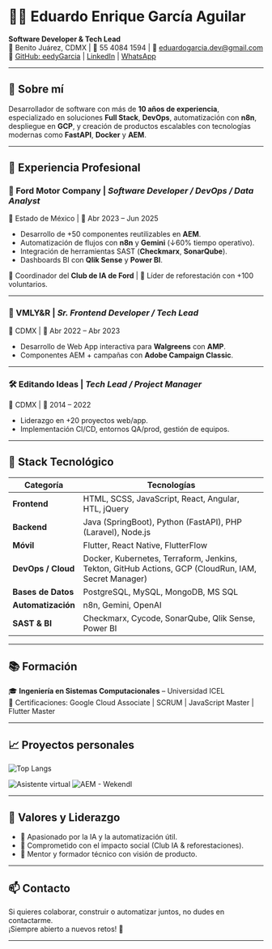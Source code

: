 
# 👨‍💻 Eduardo Enrique García Aguilar

**Software Developer & Tech Lead**  
📍 Benito Juárez, CDMX | 📱 55 4084 1594 | 📧 eduardogarcia.dev@gmail.com  
🔗 [GitHub: eedyGarcia](https://github.com/eedyGarcia) | [LinkedIn](https://www.linkedin.com/in/eduardogarcia-dev/) | [WhatsApp](https://api.whatsapp.com/send?l=es&phone=525540841594)

---

## 🧠 Sobre mí

Desarrollador de software con más de **10 años de experiencia**, especializado en soluciones **Full Stack**, **DevOps**, automatización con **n8n**, despliegue en **GCP**, y creación de productos escalables con tecnologías modernas como **FastAPI**, **Docker** y **AEM**.

---

## 🚀 Experiencia Profesional

### 🏢 Ford Motor Company | *Software Developer / DevOps / Data Analyst*  
📍 Estado de México | 📆 Abr 2023 – Jun 2025
  
- Desarrollo de +50 componentes reutilizables en **AEM**.
- Automatización de flujos con **n8n** y **Gemini** (↓60% tiempo operativo).
- Integración de herramientas SAST (**Checkmarx**, **SonarQube**).
- Dashboards BI con **Qlik Sense** y **Power BI**.

👥 Coordinador del **Club de IA de Ford** | 🌱 Líder de reforestación con +100 voluntarios.

---

### 🧩 VMLY&R | *Sr. Frontend Developer / Tech Lead*  
📍 CDMX | 📆 Abr 2022 – Abr 2023

- Desarrollo de Web App interactiva para **Walgreens** con **AMP**.
- Componentes AEM + campañas con **Adobe Campaign Classic**.

---

### 🛠️ Editando Ideas | *Tech Lead / Project Manager*  
📍 CDMX | 📆 2014 – 2022

- Liderazgo en +20 proyectos web/app.
- Implementación CI/CD, entornos QA/prod, gestión de equipos.

---

## 🧰 Stack Tecnológico

| Categoría       | Tecnologías |
|----------------|-------------|
| **Frontend**    | HTML, SCSS, JavaScript, React, Angular, HTL, jQuery |
| **Backend**     | Java (SpringBoot), Python (FastAPI), PHP (Laravel), Node.js |
| **Móvil**       | Flutter, React Native, FlutterFlow |
| **DevOps / Cloud** | Docker, Kubernetes, Terraform, Jenkins, Tekton, GitHub Actions, GCP (CloudRun, IAM, Secret Manager) |
| **Bases de Datos** | PostgreSQL, MySQL, MongoDB, MS SQL |
| **Automatización** | n8n, Gemini, OpenAI |
| **SAST & BI**   | Checkmarx, Cycode, SonarQube, Qlik Sense, Power BI |

---

## 📚 Formación

🎓 **Ingeniería en Sistemas Computacionales** – Universidad ICEL  
📘 Certificaciones: Google Cloud Associate | SCRUM | JavaScript Master | Flutter Master

---

## 📈 Proyectos personales
![Top Langs](https://github-readme-stats.vercel.app/api/top-langs/?username=eedyGarcia&layout=compact)


![Asistente virtual](https://github-readme-stats.vercel.app/api/pin/?username=eedyGarcia&repo=app-asistente-virtual)
![AEM - Wekendl](https://github-readme-stats.vercel.app/api/pin/?username=eedyGarcia&repo=aem-guides-wknd)

---

## 🌱 Valores y Liderazgo

- 🤖 Apasionado por la IA y la automatización útil.
- 🌳 Comprometido con el impacto social (Club IA & reforestaciones).
- 🧠 Mentor y formador técnico con visión de producto.

---

## 📫 Contacto

Si quieres colaborar, construir o automatizar juntos, no dudes en contactarme.  
¡Siempre abierto a nuevos retos! 🚀

---
